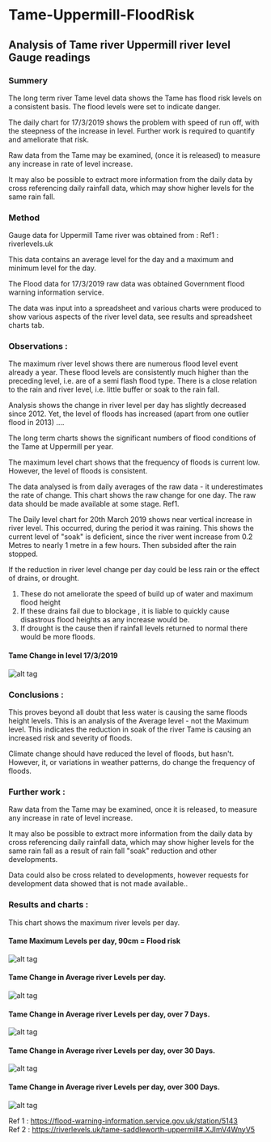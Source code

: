 # Tame-Uppermill-FloodRisk  


## Analysis of Tame river Uppermill river level Gauge readings  

### Summery

The long term river Tame level data shows the Tame has flood risk levels on a consistent basis. The flood levels were set to indicate danger.

The daily chart for 17/3/2019 shows the problem with speed of run off, with the steepness of the increase in level. Further work is required to quantify and ameliorate that risk.

Raw data from the Tame may be examined, (once it is released) to measure any increase in rate of level increase. 

It may also be possible to extract more information from the daily data by cross referencing daily rainfall data, which may show higher levels for the same rain fall.


### Method

Gauge data for Uppermill Tame river was obtained from :   Ref1 : riverlevels.uk

This data contains an average level for the day and a maximum and minimum level for the day.  

The Flood data for 17/3/2019 raw data was obtained Government flood warning information service. 

The data was input into a spreadsheet and various charts were  produced to show various aspects of the river level data, see results and spreadsheet charts tab.



### Observations :

The maximum river level shows there are numerous flood level event already a year. These flood levels are consistently much higher than the preceding level, i.e. are of a semi flash flood type. There is a close relation to the rain and river level, i.e. little buffer or soak to the rain fall. 

Analysis shows the change in river level per day has slightly decreased since 2012.  Yet, the level of floods has increased (apart from one outlier flood in 2013) ....   

The long term charts shows the significant numbers of flood conditions of the Tame at Uppermill per year.

The maximum level chart shows that the frequency of floods is current low. However, the level of floods is consistent.

The data analysed is from daily averages of the raw data - it underestimates the rate of change. This chart shows the raw change for one day. The raw data should be made available at some stage.  Ref1.

The Daily level chart for 20th March 2019 shows near vertical increase in river level. This occurred, during the period it was raining. This shows the current level of "soak" is deficient, since the river went increase from 0.2 Metres to nearly 1 metre in a few hours. Then subsided after the rain stopped.

If the reduction in river level change per day could be less rain or the effect of drains, or drought.

1. These do not ameliorate  the speed of build up of water and maximum flood height
2. If these drains fail due to blockage , it is liable to quickly cause disastrous flood heights as any increase would be.
3. If drought is the cause then if rainfall levels returned to normal there would be more floods.


#### Tame Change in level 17/3/2019

![alt tag](charts/TameRawData17-3-2019.png)  



### Conclusions :

This proves beyond all doubt that less water is causing the same floods height levels.  This is an analysis of the Average level - not the Maximum level. This indicates the reduction in soak of the river Tame is causing an increased risk and severity of floods.

Climate change should have reduced the level of floods, but hasn't. However, it, or variations in weather patterns, do change the frequency of floods. 

### Further work : 

Raw data from the Tame may be examined, once it is released, to measure any increase in rate of level increase. 

It may also be possible to extract more information from the daily data by cross referencing daily rainfall data, which may show higher levels for the same rain fall as a result of rain fall "soak" reduction and other developments.

Data could also be cross related to developments, however requests for development data showed that is not made available..



### Results and charts :


This chart shows the maximum river levels per day.  


#### Tame Maximum Levels per day, 90cm = Flood risk  

![alt tag](charts/TameMaxLevelPDay.png)  


#### Tame Change in Average river Levels per day.  

![alt tag](charts/TameAvLevelChangePDay.png)  


#### Tame Change in Average river Levels per day, over 7 Days.  

![alt tag](charts/TameAvLevelPDay7Days.png)  


#### Tame Change in Average river Levels per day, over 30 Days.  

![alt tag](charts/TameAvLevelPMonth.png)  


#### Tame Change in Average river Levels per day, over 300 Days.  

![alt tag](charts/TameAvLevelPYear.png)  





Ref 1 : https://flood-warning-information.service.gov.uk/station/5143  
Ref 2 :  https://riverlevels.uk/tame-saddleworth-uppermill#.XJImV4WnyV5  
